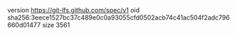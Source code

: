 version https://git-lfs.github.com/spec/v1
oid sha256:3eece1527bc37c489e0c0a93055cfd0502acb74c41ac504f2adc796660d01477
size 3561
